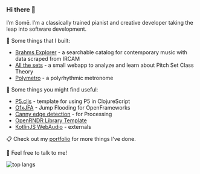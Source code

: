 ### Hi there 👋

I’m Somē. I’m a classically trained pianist and creative developer taking the leap into software development. 

🔧 Some things that I built:
- [Brahms Explorer](https://github.com/somecho/brahms-explorer) - a searchable catalog for contemporary music with data scraped from IRCAM
- [All the sets](https://github.com/somecho/all-the-sets-frontend) - a small webapp to analyze and learn about Pitch Set Class Theory
- [Polymetro](https://github.com/somecho/polymetro-2) - a polyrhythmic metronome

🚏 Some things you might find useful:
- [P5.cljs](https://github.com/somecho/p5cljs-template) - template for using P5 in ClojureScript
- [OfxJFA](https://github.com/somecho/ofxJFA) - Jump Flooding for OpenFrameworks 
- [Canny edge detection](https://github.com/somecho/Canny-Edge-Detection-for-Processing) - for Processing
- [OpenRNDR Library Template](https://github.com/somecho/openrndr-library-template)
- [KotlinJS WebAudio](https://github.com/somecho/webaudio-kotlin) - externals
 
📋 Check out my [portfolio](https://somecho.github.io) for more things I've done.

💬 Feel free to talk to me! 

![top langs](https://github-readme-stats.vercel.app/api/top-langs/?username=somecho&exclude_repo=lokal-digital&hide_progress=true&langs_count=8)

<!--
**somecho/somecho** is a ✨ _special_ ✨ repository because its `README.md` (this file) appears on your GitHub profile.

Here are some ideas to get you started:

- 🔭 I’m currently working on ...
- 🌱 I’m currently learning ...
- 👯 I’m looking to collaborate on ...
- 🤔 I’m looking for help with ...
- 💬 Ask me about ...
- 📫 How to reach me: ...
- 😄 Pronouns: ...
- ⚡ Fun fact: ...
-->
